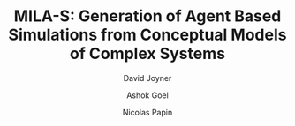 ---
layout: leaf-node
title: "MILA-S: Generation of Agent Based Simulations from Conceptual Models of Complex Systems"
title-url: "http://www.davidjoyner.net/blog/wp-content/uploads/2014/12/JoynerGoelPapin_IUI2014.pdf"
author: ["David Joyner","Ashok Goel","Nicolas Papin"]
groups: technologies
categories: simulation-based-learning
topics: scholarly-readings
summary: >
    The authors present a system called MILA-S used to create NetLogo agent-based simulations of
    model ecosystems. 50 middle school students learning about ecosystems were the test subjects for the paper.
cite: >
    Joyner, D. A., Goel, A. K., & Papin, N. M. (2014, February). MILA--S: generation of agent-based simulations from conceptual models of complex systems. In Proceedings of the 19th international conference on Intelligent User Interfaces (pp. 289-298). ACM.
pub-date: 2014-02-24
added-date: 2017-04-18
resource-type: pdf-document
---